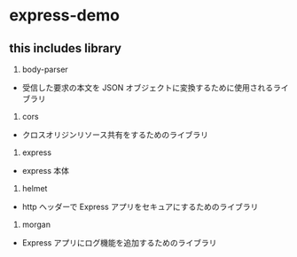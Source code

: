 # express-demo

## this includes library

1. body-parser

- 受信した要求の本文を JSON オブジェクトに変換するために使用されるライブラリ

1. cors

- クロスオリジンリソース共有をするためのライブラリ

1. express

- express 本体

1. helmet

- http ヘッダーで Express アプリをセキュアにするためのライブラリ

1. morgan

- Express アプリにログ機能を追加するためのライブラリ
